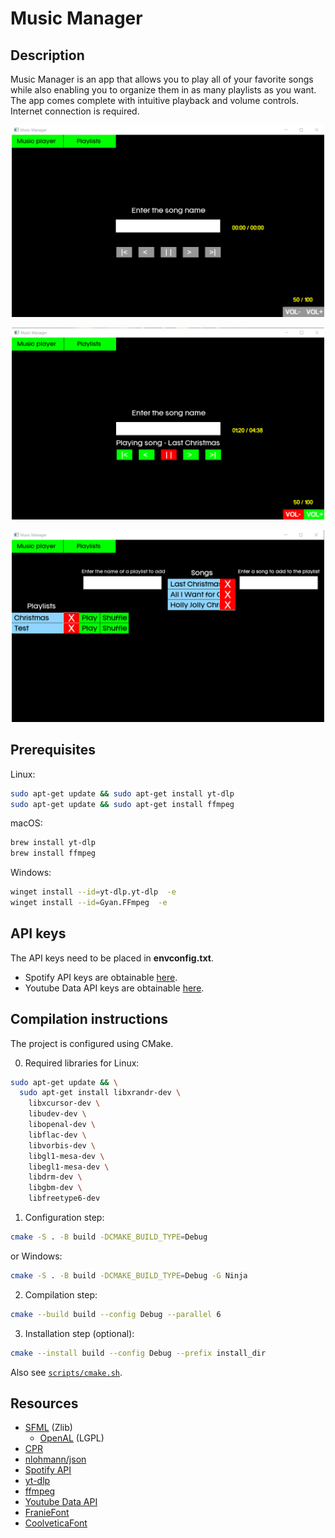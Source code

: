 # Music Manager

## Description
Music Manager is an app that allows you to play all of your favorite songs
while also enabling you to organize them in as many playlists as you want. 
The app comes complete with intuitive playback and volume controls. 
Internet connection is required.

<p align="center">
<img src="https://github.com/Tache-Stefan/OOP-Project/blob/main/Img/Main.png" width="500" alt="Main">
</p>
<p align="center">
<img src="https://github.com/Tache-Stefan/OOP-Project/blob/main/Img/Main_Playing.png" width="500" alt="Main_Playing">
</p>
<p align="center">
<img src="https://github.com/Tache-Stefan/OOP-Project/blob/main/Img/Playlists.png" width="500" alt="Playlists">
</p>

## Prerequisites

Linux:
```sh
sudo apt-get update && sudo apt-get install yt-dlp
sudo apt-get update && sudo apt-get install ffmpeg
```

macOS:
```sh
brew install yt-dlp
brew install ffmpeg
```

Windows:
```sh
winget install --id=yt-dlp.yt-dlp  -e
winget install --id=Gyan.FFmpeg  -e
```

## API keys

The API keys need to be placed in **envconfig.txt**. <br>
- Spotify API keys are obtainable [here](https://developer.spotify.com/). <br>
- Youtube Data API keys are obtainable [here](https://console.cloud.google.com/).

## Compilation instructions

The project is configured using CMake.

0. Required libraries for Linux:
```sh
sudo apt-get update && \
  sudo apt-get install libxrandr-dev \
    libxcursor-dev \
    libudev-dev \
    libopenal-dev \
    libflac-dev \
    libvorbis-dev \
    libgl1-mesa-dev \
    libegl1-mesa-dev \
    libdrm-dev \
    libgbm-dev \
    libfreetype6-dev
```

1. Configuration step:
```sh
cmake -S . -B build -DCMAKE_BUILD_TYPE=Debug
```

or Windows:
```sh
cmake -S . -B build -DCMAKE_BUILD_TYPE=Debug -G Ninja
```

2. Compilation step:
```sh
cmake --build build --config Debug --parallel 6
```

3. Installation step (optional):
```sh
cmake --install build --config Debug --prefix install_dir
```

Also see [`scripts/cmake.sh`](scripts/cmake.sh).

## Resources

- [SFML](https://github.com/SFML/SFML/tree/2.6.1) (Zlib)
  - [OpenAL](https://openal-soft.org/) (LGPL)
- [CPR](https://github.com/libcpr/cpr)
- [nlohmann/json](https://github.com/nlohmann/json)
- [Spotify API](https://developer.spotify.com/)
- [yt-dlp](https://github.com/yt-dlp/yt-dlp)
- [ffmpeg](https://www.ffmpeg.org/)
- [Youtube Data API](https://developers.google.com/youtube/v3)
- [FranieFont](https://www.dafontfree.io/franie-font/)
- [CoolveticaFont](https://www.dafont.com/coolvetica.font)
